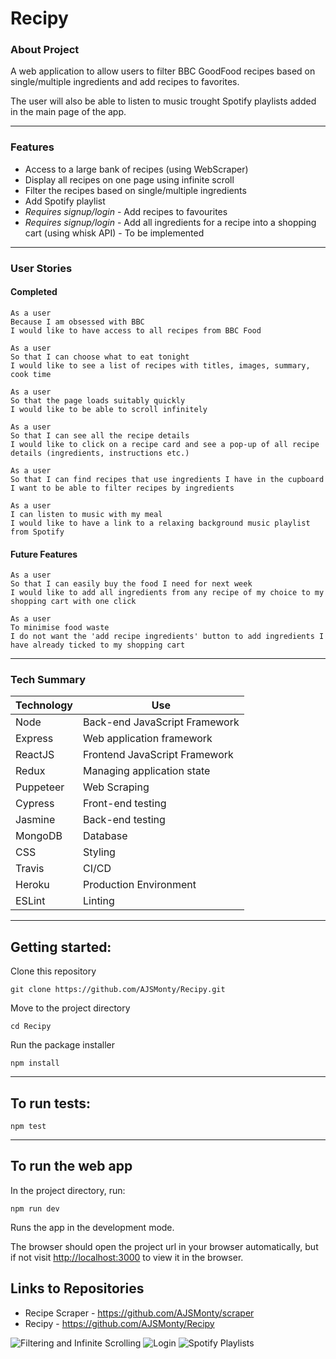 # **Recipy**

### **About Project**

A web application to allow users to filter BBC GoodFood recipes based on single/multiple ingredients and add recipes to favorites.

The user will also be able to listen to music trought Spotify playlists added in the main page of the app.

---
### **Features**

- Access to a large bank of recipes (using WebScraper)
- Display all recipes on one page using infinite scroll
- Filter the recipes based on single/multiple ingredients
- Add Spotify playlist
- *Requires signup/login* - Add recipes to favourites
- *Requires signup/login* - Add all ingredients for a recipe into a shopping cart (using whisk API) - To be implemented

---
### **User Stories**

#### Completed
```
As a user
Because I am obsessed with BBC
I would like to have access to all recipes from BBC Food

As a user
So that I can choose what to eat tonight
I would like to see a list of recipes with titles, images, summary, cook time

As a user
So that the page loads suitably quickly
I would like to be able to scroll infinitely

As a user
So that I can see all the recipe details
I would like to click on a recipe card and see a pop-up of all recipe details (ingredients, instructions etc.)

As a user
So that I can find recipes that use ingredients I have in the cupboard
I want to be able to filter recipes by ingredients

As a user
I can listen to music with my meal
I would like to have a link to a relaxing background music playlist from Spotify
```
#### Future Features
```
As a user
So that I can easily buy the food I need for next week
I would like to add all ingredients from any recipe of my choice to my shopping cart with one click

As a user
To minimise food waste
I do not want the 'add recipe ingredients' button to add ingredients I have already ticked to my shopping cart
```
---
### **Tech Summary**

| Technology    | Use                           |
| ------------- | ----------------------------- |
| Node          | Back-end JavaScript Framework |
| Express       | Web application framework     |
| ReactJS       | Frontend JavaScript Framework |
| Redux         | Managing application state    |
| Puppeteer     | Web Scraping                  |
| Cypress       | Front-end testing             |
| Jasmine       | Back-end testing              |
| MongoDB       | Database                      |
| CSS           | Styling                       |
| Travis        | CI/CD                         |
| Heroku        | Production Environment        |
| ESLint        | Linting                       |

---
## **Getting started:**

Clone this repository

```
git clone https://github.com/AJSMonty/Recipy.git
```

Move to the project directory

```
cd Recipy
```

Run the package installer

```
npm install
```
---
## **To run tests:**

```
npm test
```
---
## **To run the web app**

In the project directory, run:
```
npm run dev
```
Runs the app in the development mode.

The browser should open the project url in your browser automatically, but if not visit [http://localhost:3000](http://localhost:3000) to view it in the browser.


## **Links to Repositories**

- Recipe Scraper - https://github.com/AJSMonty/scraper
- Recipy - https://github.com/AJSMonty/Recipy



![Filtering and Infinite Scrolling](/Users/lisa/Desktop/Projects/Week11-12/Recipy/Images/Filtering_scrolling.png)
![Login](W/Users/lisa/Desktop/Projects/Week11-12/Recipy/Images/Login.png)
![Spotify Playlists](/Users/lisa/Desktop/Projects/Week11-12/Recipy/Images/Spotify.png)
